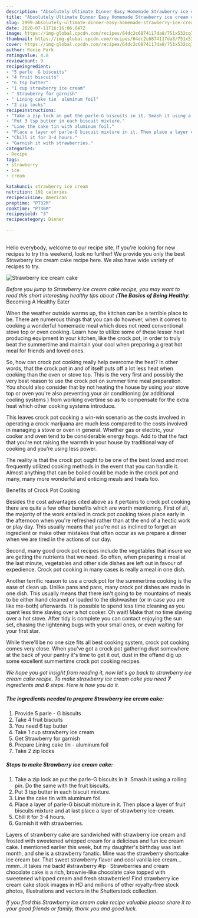 ```yaml
---
description: "Absolutely Ultimate Dinner Easy Homemade Strawberry ice cream cake"
title: "Absolutely Ultimate Dinner Easy Homemade Strawberry ice cream cake"
slug: 2999-absolutely-ultimate-dinner-easy-homemade-strawberry-ice-cream-cake
date: 2020-07-11T16:16:06.047Z
image: https://img-global.cpcdn.com/recipes/64dc2c6874117da8/751x532cq70/strawberry-ice-cream-cake-recipe-main-photo.jpg
thumbnail: https://img-global.cpcdn.com/recipes/64dc2c6874117da8/751x532cq70/strawberry-ice-cream-cake-recipe-main-photo.jpg
cover: https://img-global.cpcdn.com/recipes/64dc2c6874117da8/751x532cq70/strawberry-ice-cream-cake-recipe-main-photo.jpg
author: Roxie Park
ratingvalue: 4.8
reviewcount: 9
recipeingredient:
- "5 parle  G biscuits"
- "4 fruit biscuits"
- "6 tsp butter"
- "1 cup strawberry ice cream"
- " Strawberry for garnish"
- " Lining cake tin  aluminum foil"
- "2 zip locks"
recipeinstructions:
- "Take a zip lock an put the parle-G biscuits in it. Smash it using a rolling pin. Do the same with the fruit biscuits."
- "Put 3 tsp butter in each biscuit mixture."
- "Line the cake tin with aluminum foil."
- "Place a layer of parle-G biscuit mixture in it. Then place a layer of fruit biscuits mixture and at last place a layer of strawberry ice-cream."
- "Chill it for 3-4 hours."
- "Garnish it with strawberries."
categories:
- Recipe
tags:
- strawberry
- ice
- cream

katakunci: strawberry ice cream 
nutrition: 191 calories
recipecuisine: American
preptime: "PT32M"
cooktime: "PT36M"
recipeyield: "3"
recipecategory: Dinner

---
```

<br>
Hello everybody, welcome to our recipe site, If you're looking for new recipes to try this weekend, look no further! We provide you only the best Strawberry ice cream cake recipe here. We also have wide variety of recipes to try.
<br>


![Strawberry ice cream cake](https://img-global.cpcdn.com/recipes/64dc2c6874117da8/751x532cq70/strawberry-ice-cream-cake-recipe-main-photo.jpg)

<i>Before you jump to Strawberry ice cream cake recipe, you may want to read this short interesting healthy tips about {<strong>The Basics of Being Healthy</strong>.</i>
Becoming A Healthy Eater


When the weather outside warms up, the kitchen can be a terrible place to be. There are numerous things that you can do however, when it comes to cooking a wonderful homemade meal which does not need conventional stove top or oven cooking. Learn how to utilize some of these lesser heat producing equipment in your kitchen, like the crock pot, in order to truly beat the summertime and maintain your cool when preparing a great hot meal for friends and loved ones.

So, how can crock pot cooking really help overcome the heat? In other words, that the crock pot in and of itself puts off a lot less heat when cooking than the oven or stove top. This is the very first and possibly the very best reason to use the crock pot on summer time meal preparation. You should also consider that by not heating the house by using your stove top or oven you're also preventing your air conditioning (or additional cooling systems ) from working overtime so as to compensate for the extra heat which other cooking systems introduce.

This leaves crock pot cooking a win-win scenario as the costs involved in operating a crock marijuana are much less compared to the costs involved in managing a stove or oven in general. Whether gas or electric, your cooker and oven tend to be considerable energy hogs. Add to that the fact that you're not raising the warmth in your house by traditional way of cooking and you're using less power.

 The reality is that the crock pot ought to be one of the best loved and most frequently utilized cooking methods in the event that you can handle it.  Almost anything that can be boiled could be made in the crock pot and many, many more wonderful and enticing meals and treats too.

Benefits of Crock Pot Cooking

Besides the cost advantages cited above as it pertains to crock pot cooking there are quite a few other benefits which are worth mentioning. First of all, the majority of the work entailed in crock pot cooking takes place early in the afternoon when you're refreshed rather than at the end of a hectic work or play day. This usually means that you're not as inclined to forget an ingredient or make other mistakes that often occur as we prepare a dinner when we are tired in the actions of our day.

Second, many good crock pot recipes include the vegetables that insure we are getting the nutrients that we need. So often, when preparing a meal at the last minute, vegetables and other side dishes are left out in favour of expedience. Crock pot cooking in many cases is really a meal in one dish.

Another terrific reason to use a crock pot for the summertime cooking is the ease of clean up.  Unlike pans and pans, many crock pot dishes are made in one dish. This usually means that there isn't going to be mountains of meals to be either hand cleaned or loaded to the dishwasher (or in case you are like me-both) afterwards. It is possible to spend less time cleaning as you spent less time slaving over a hot cooker. Oh wait! Make that no time slaving over a hot stove. After tidy is complete you can contact enjoying the sun set, chasing the lightening bugs with your small ones, or even waiting for your first star.

While there'll be no one size fits all best cooking system, crock pot cooking comes very close. When you've got a crock pot gathering dust somewhere at the back of your pantry it's time to get it out, dust in the offand dig up some excellent summertime crock pot cooking recipes.


<i>We hope you got insight from reading it, now let's go back to strawberry ice cream cake recipe. To make strawberry ice cream cake you need <strong>7</strong> ingredients and <strong>6</strong> steps. Here is how you do it.
</i>

##### The ingredients needed to prepare Strawberry ice cream cake:

1. Provide 5 parle - G biscuits
1. Take 4 fruit biscuits
1. You need 6 tsp butter
1. Take 1 cup strawberry ice cream
1. Get  Strawberry for garnish
1. Prepare  Lining cake tin - aluminum foil
1. Take 2 zip locks


##### Steps to make Strawberry ice cream cake:

1. Take a zip lock an put the parle-G biscuits in it. Smash it using a rolling pin. Do the same with the fruit biscuits.
1. Put 3 tsp butter in each biscuit mixture.
1. Line the cake tin with aluminum foil.
1. Place a layer of parle-G biscuit mixture in it. Then place a layer of fruit biscuits mixture and at last place a layer of strawberry ice-cream.
1. Chill it for 3-4 hours.
1. Garnish it with strawberries.


Layers of strawberry cake are sandwiched with strawberry ice cream and frosted with sweetened whipped cream for a delicious and fun ice cream cake. I mentioned earlier this week, but my daughter&#39;s birthday was last month, and she is a strawberry fanatic. Mine was the strawberry shortcake ice cream bar. That sweet strawberry flavor and cool vanilla ice cream…mmm…it takes me back! #strawberry #ip · Strawberries and cream chocolate cake is a rich, brownie-like chocolate cake topped with sweetened whipped cream and fresh strawberries! Find strawberry ice cream cake stock images in HD and millions of other royalty-free stock photos, illustrations and vectors in the Shutterstock collection. 

<i>If you find this Strawberry ice cream cake recipe valuable please share it to your good friends or family, thank you and good luck.</i>
